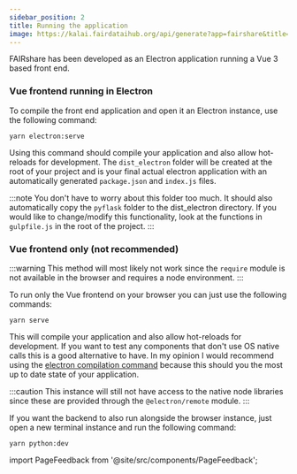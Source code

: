 ```yaml
---
sidebar_position: 2
title: Running the application
image: https://kalai.fairdataihub.org/api/generate?app=fairshare&title=Running%20the%20application&description=For%20Developers&org=fairdataihub
---
```


FAIRshare has been developed as an Electron application running a Vue 3 based front end.

### Vue frontend running in Electron

To compile the front end application and open it an Electron instance, use the following command:

```shell
yarn electron:serve
```

Using this command should compile your application and also allow hot-reloads for development. The `dist_electron` folder will be created at the root of your project and is your final actual electron application with an automatically generated `package.json` and `index.js` files.

:::note
You don't have to worry about this folder too much. It should also automatically copy the `pyflask` folder to the dist_electron directory. If you would like to change/modify this functionality, look at the functions in `gulpfile.js` in the root of the project.
:::

### Vue frontend only (not recommended)

:::warning
This method will most likely not work since the `require` module is not available in the browser and requires a node environment.
:::

To run only the Vue frontend on your browser you can just use the following commands:

```shell
yarn serve
```

This will compile your application and also allow hot-reloads for development. If you want to test any components that don't use OS native calls this is a good alternative to have. In my opinion I would recommend using the [electron compilation command](#vue-frontend-running-in-electron) because this should you the most up to date state of your application.

:::caution
This instance will still not have access to the native node libraries since these are provided through the `@electron/remote` module.
:::

If you want the backend to also run alongside the browser instance, just open a new terminal instance and run the following command:

```shell
yarn python:dev
```

import PageFeedback from '@site/src/components/PageFeedback';

<PageFeedback />
